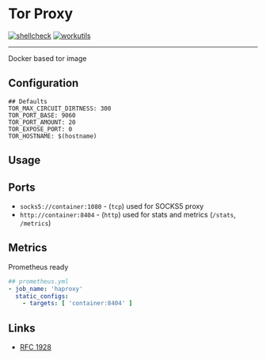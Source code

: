 # Tor Proxy

[![shellcheck][workflow-image]][workflow-actions]
[![workutils](https://img.shields.io/docker/pulls/workutils/tor-proxy.svg)](https://hub.docker.com/r/workutils/tor-proxy)

---

Docker based tor image

## Configuration

```
## Defaults
TOR_MAX_CIRCUIT_DIRTNESS: 300
TOR_PORT_BASE: 9060
TOR_PORT_AMOUNT: 20
TOR_EXPOSE_PORT: 0
TOR_HOSTNAME: $(hostname)
```

## Usage

## Ports

* `socks5://container:1080` - (`tcp`) used for SOCKS5 proxy
* `http://container:8404` - (`http`) used for stats and metrics (`/stats`, `/metrics`)

## Metrics

Prometheus ready

```yaml
## prometheus.yml
- job_name: 'haproxy'
  static_configs:
    - targets: [ 'container:8404' ]
```

## Links

* [RFC 1928](https://tools.ietf.org/html/rfc1928#section-3 "SOCKS Protocol Version 5 - Procedure for TCP-based clients")

[workflow-image]: https://github.com/avalak-work/tor-proxy/workflows/shell-shellcheck/badge.svg "Shell Shellcheck"

[workflow-actions]: https://github.com/avalak-work/tor-proxy/actions?query=workflow%3Ashell-shellcheck
